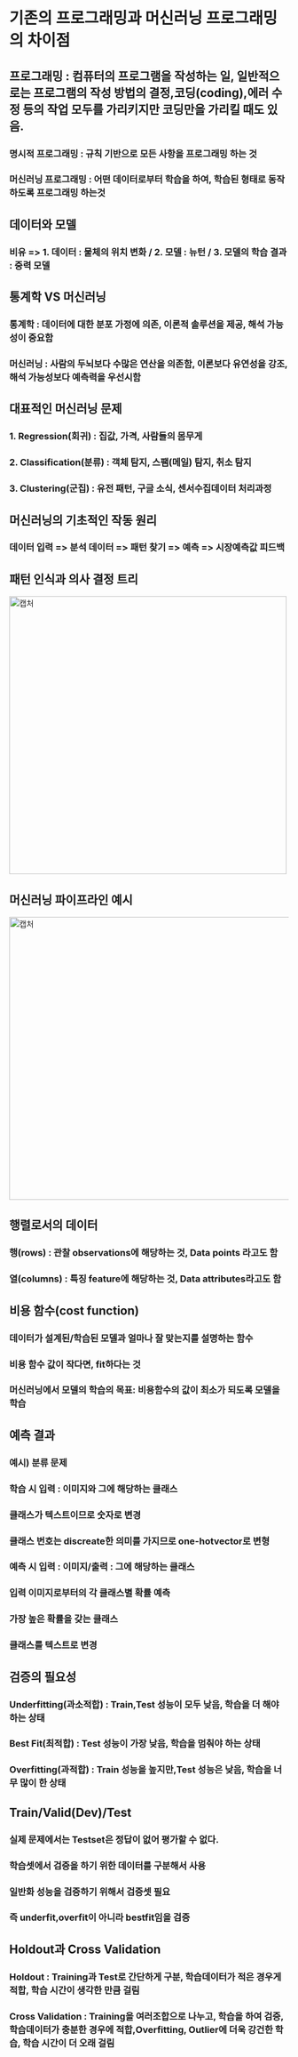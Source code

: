 # 기존의 프로그래밍과 머신러닝 프로그래밍의 차이점

## 프로그래밍 : 컴퓨터의 프로그램을 작성하는 일, 일반적으로는 프로그램의 작성 방법의 결정,코딩(coding),에러 수정 등의 작업 모두를 가리키지만 코딩만을 가리킬 때도 있음. 
### 명시적 프로그래밍 : 규칙 기반으로 모든 사항을 프로그래밍 하는 것
### 머신러닝 프로그래밍 : 어떤 데이터로부터 학습을 하여, 학습된 형태로 동작하도록 프로그래밍 하는것

## 데이터와 모델
### 비유 => 1. 데이터 : 물체의 위치 변화 / 2. 모델 : 뉴턴 / 3. 모델의 학습 결과 : 중력 모델

## 통계학 VS 머신러닝
### 통계학 : 데이터에 대한 분포 가정에 의존, 이론적 솔루션을 제공, 해석 가능성이 중요함
### 머신러닝 : 사람의 두뇌보다 수많은 연산을 의존함, 이론보다 유연성을 강조, 해석 가능성보다 예측력을 우선시함

## 대표적인 머신러닝 문제
### 1. Regression(회귀) : 집값, 가격, 사람들의 몸무게
### 2. Classification(분류) : 객체 탐지, 스팸(메일) 탐지, 취소 탐지
### 3. Clustering(군집) : 유전 패턴, 구글 소식, 센서수집데이터 처리과정

## 머신러닝의 기초적인 작동 원리
### 데이터 입력 => 분석 데이터 => 패턴 찾기 => 예측 => 시장예측값 피드백

## 패턴 인식과 의사 결정 트리
<img width="500" alt="캡처" src="https://user-images.githubusercontent.com/85554019/133393576-5c658a8a-e298-45de-b50b-facd6a26518f.PNG">

## 머신러닝 파이프라인 예시
<img width="509" alt="캡처" src="https://user-images.githubusercontent.com/85554019/133394681-aa2b9999-cd87-495f-827f-c9c1c76ef046.PNG">

## 행렬로서의 데이터
### 행(rows) : 관찰 observations에 해당하는 것, Data points 라고도 함
### 열(columns) : 특징 feature에 해당하는 것, Data attributes라고도 함

## 비용 함수(cost function)
### 데이터가 설계된/학습된 모델과 얼마나 잘 맞는지를 설명하는 함수
### 비용 함수 값이 작다면, fit하다는 것
### 머신러닝에서 모델의 학습의 목표: 비용함수의 값이 최소가 되도록 모델을 학습

## 예측 결과

### 예시) 분류 문제 
### 학습 시 입력 : 이미지와 그에 해당하는 클래스
### 클래스가 텍스트이므로 숫자로 변경
### 클래스 번호는 discreate한 의미를 가지므로 one-hotvector로 변형

### 예측 시 입력 : 이미지/출력 : 그에 해당하는 클래스
### 입력 이미지로부터의 각 클래스별 확률 예측
### 가장 높은 확률을 갖는 클래스
### 클래스를 텍스트로 변경

## 검증의 필요성
### Underfitting(과소적합) : Train,Test 성능이 모두 낮음, 학습을 더 해야 하는 상태
### Best Fit(최적합) : Test 성능이 가장 낮음, 학습을 멈춰야 하는 상태
### Overfitting(과적합) : Train 성능을 높지만,Test 성능은 낮음, 학습을 너무 많이 한 상태

## Train/Valid(Dev)/Test
### 실제 문제에서는 Testset은 정답이 없어 평가할 수 없다.
### 학습셋에서 검증을 하기 위한 데이터를 구분해서 사용
### 일반화 성능을 검증하기 위해서 검증셋 필요
### 즉 underfit,overfit이 아니라 bestfit임을 검증

## Holdout과 Cross Validation
### Holdout : Training과 Test로 간단하게 구분, 학습데이터가 적은 경우게 적합, 학습 시간이 생각한 만큼 걸림
### Cross Validation : Training을 여러조합으로 나누고, 학습을 하여 검증, 학습데이터가 충분한 경우에 적합,Overfitting, Outlier에 더욱 강건한 학습, 학습 시간이 더 오래 걸림

